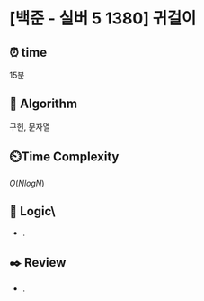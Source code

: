 # [백준 - 실버 5 1380] 귀걸이
 
## ⏰  **time**
15분

## :pushpin: **Algorithm**
구현, 문자열

## ⏲️**Time Complexity**
$O(NlogN)$

## :round_pushpin: **Logic**\
- .

## :black_nib: **Review**
- .
